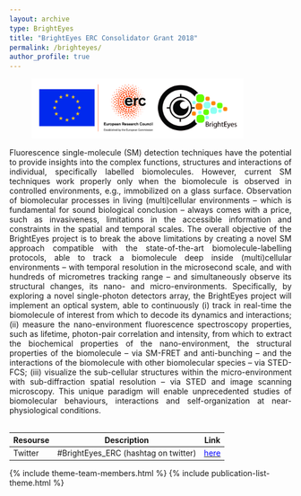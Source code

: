 ```yaml
---
layout: archive
type: BrightEyes
title: "BrightEyes ERC Consolidator Grant 2018"
permalink: /brighteyes/
author_profile: true
---
```


<figure style="width: 75%" class="align-center">
<img src='/images/BrightEyes_ERC_Europe-01.jpg'>
</figure>

<div style="text-align: justify">
Fluorescence single-molecule (SM) detection techniques have the potential to provide insights into the complex functions, structures and interactions of individual, specifically labelled biomolecules. However, current SM techniques work properly only when the biomolecule is observed in controlled environments, e.g., immobilized on a glass surface. Observation of biomolecular processes in living (multi)cellular environments – which is fundamental for sound biological conclusion – always comes with a price, such as invasiveness, limitations in the accessible information and constraints in the spatial and temporal scales. The overall objective of the BrightEyes project is to break the above limitations by creating a novel SM approach compatible with the state-of-the-art biomolecule-labelling protocols, able to track a biomolecule deep inside (multi)cellular environments – with temporal resolution in the microsecond scale, and with hundreds of micrometres tracking range – and simultaneously observe its structural changes, its nano- and micro-environments. Specifically, by exploring a novel single-photon detectors array, the BrightEyes project will implement an optical system, able to continuously (i) track in real-time the biomolecule of interest from which to decode its dynamics and interactions; (ii) measure the nano-environment fluorescence spectroscopy properties, such as lifetime, photon-pair correlation and intensity, from which to extract the biochemical properties of the nano-environment, the structural properties of the biomolecule – via SM-FRET and anti-bunching – and the interactions of the biomolecule with other biomolecular species – via STED-FCS; (iii) visualize the sub-cellular structures within the micro-environment with sub-diffraction spatial resolution – via STED and image scanning microscopy. This unique paradigm will enable unprecedented studies of biomolecular behaviours, interactions and self-organization at near-physiological conditions.
</div>

<br>

| Resourse | Description | Link |
| --- | --- | --- |
| Twitter     | #BrightEyes_ERC (hashtag on twitter) | <a href="https://twitter.com/hashtag/BrightEyes_ERC?src=hashtag_click"><span style="color:blue">here</span></a> |
  
{% include theme-team-members.html %}
{% include publication-list-theme.html %}
  
  
  
